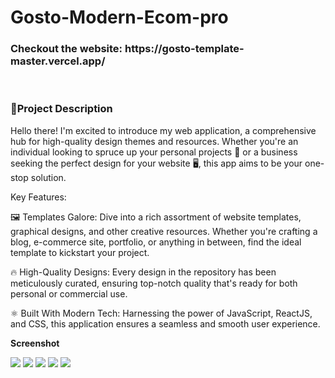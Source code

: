 <h1>Gosto-Modern-Ecom-pro</h1>
<h3>Checkout the website: https://gosto-template-master.vercel.app/</h3>
<br>

<h3>🌟Project Description</h3>
Hello there! I'm excited to introduce my web application, a comprehensive hub for high-quality design themes and resources. Whether you're an individual looking to spruce up your personal projects 🎨 or a business seeking the perfect design for your website 🖥️, this app aims to be your one-stop solution.

Key Features:

🖼️ Templates Galore: Dive into a rich assortment of website templates, graphical designs, and other creative resources. Whether you're crafting a blog, e-commerce site, portfolio, or anything in between, find the ideal template to kickstart your project.

🔥 High-Quality Designs: Every design in the repository has been meticulously curated, ensuring top-notch quality that's ready for both personal or commercial use.

⚛️ Built With Modern Tech: Harnessing the power of JavaScript, ReactJS, and CSS, this application ensures a seamless and smooth user experience.

**Screenshot**

<img src ="https://github.com/siddharthgauts/Gosto-Modern-Ecom-pro/assets/95357196/0ad978bc-bf5a-400a-b067-f469b0411613">
<img src ="https://github.com/siddharthgauts/Gosto-Modern-Ecom-pro/assets/95357196/bf003896-df52-4365-8291-912a99442eb7)">
<img src ="https://github.com/siddharthgauts/Gosto-Modern-Ecom-pro/assets/95357196/d90a0a2e-d015-495f-ad60-1bc3852ce579">
<img src ="https://github.com/siddharthgauts/Gosto-Modern-Ecom-pro/assets/95357196/db5f0091-bbe1-4b6e-9812-0f7d436ee3bb">
<img src ="https://github.com/siddharthgauts/Gosto-Modern-Ecom-pro/assets/95357196/5a9cfc3a-e02c-4e77-a61d-bfcde72c5e6e">
